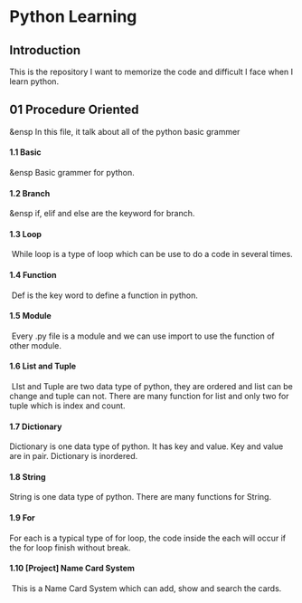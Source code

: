 # Python Learning

## Introduction

This is the repository I want to memorize the code and difficult I face  when I learn python.

## 01 Procedure Oriented

&ensp In this file, it talk about all of the python basic grammer

#### 1.1 Basic

&ensp Basic grammer for python.

#### 1.2 Branch

&ensp if, elif and else are the keyword for branch.

#### 1.3 Loop

​	While loop is a type of loop which can be use to do a code in several times.

#### 1.4 Function

​	Def is the key word to define a function in python.

#### 1.5 Module

​	Every .py file is a module and we can use import to use the function of other module.

#### 1.6 List and Tuple

​	LIst and Tuple are two data type of python, they are ordered and list can be change and tuple can not. There are many function for list and only two for tuple which is index and count.

#### 1.7 Dictionary



Dictionary is one data type of python. It has key and value. Key and value are in pair. Dictionary is inordered.



#### 1.8 String

String is one data type of python. There are many functions for String.

#### 1.9 For

For each is a typical type of for loop, the code inside the each will occur if the for loop finish without break.

#### 1.10 [Project] Name Card System

​	This is a Name Card System which can add, show and search the cards.





##### 





